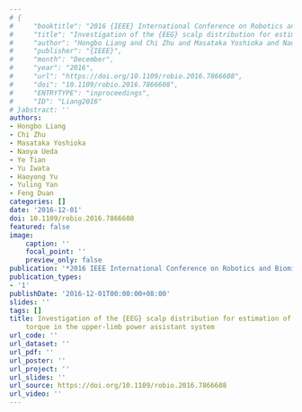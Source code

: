 ```yaml
---
# {
#     "booktitle": "2016 {IEEE} International Conference on Robotics and Biomimetics ({ROBIO})",
#     "title": "Investigation of the {EEG} scalp distribution for estimation of shoulder joint torque in the upper-limb power assistant system",
#     "author": "Hongbo Liang and Chi Zhu and Masataka Yoshioka and Naoya Ueda and Ye Tian and Yu Iwata and Haoyong Yu and Yuling Yan and Feng Duan",
#     "publisher": "{IEEE}",
#     "month": "December",
#     "year": "2016",
#     "url": "https://doi.org/10.1109/robio.2016.7866608",
#     "doi": "10.1109/robio.2016.7866608",
#     "ENTRYTYPE": "inproceedings",
#     "ID": "Liang2016"
# }abstract: ''
authors:
- Hongbo Liang
- Chi Zhu
- Masataka Yoshioka
- Naoya Ueda
- Ye Tian
- Yu Iwata
- Haoyong Yu
- Yuling Yan
- Feng Duan
categories: []
date: '2016-12-01'
doi: 10.1109/robio.2016.7866608
featured: false
image:
    caption: ''
    focal_point: ''
    preview_only: false
publication: '*2016 IEEE International Conference on Robotics and Biomimetics (ROBIO),December*'
publication_types:
- '1'
publishDate: '2016-12-01T00:00:00+08:00'
slides: ''
tags: []
title: Investigation of the {EEG} scalp distribution for estimation of shoulder joint
    torque in the upper-limb power assistant system
url_code: ''
url_dataset: ''
url_pdf: ''
url_poster: ''
url_project: ''
url_slides: ''
url_source: https://doi.org/10.1109/robio.2016.7866608
url_video: ''
---
```

